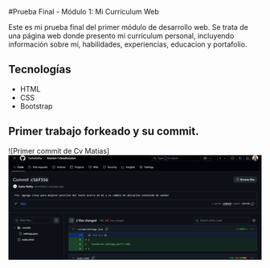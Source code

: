 #Prueba Final - Módulo 1: Mi Currículum Web

Este es mi prueba final del primer módulo de desarrollo web. Se trata de una página web donde presento mi currículum personal, incluyendo información sobre mí, habilidades, experiencias, educacion y portafolio.

## Tecnologías
- HTML
- CSS
- Bootstrap

## Primer trabajo forkeado y su commit.

![Primer commit de Cv Matias]
<img src="./assets/imgs/commit-1.png">